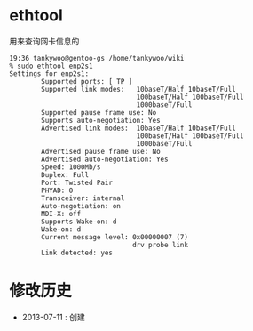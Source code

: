 <!-- title : ethtool -->

# ethtool #

用来查询网卡信息的

	19:36 tankywoo@gentoo-gs /home/tankywoo/wiki
	% sudo ethtool enp2s1
	Settings for enp2s1:
			Supported ports: [ TP ]
			Supported link modes:   10baseT/Half 10baseT/Full
									100baseT/Half 100baseT/Full
									1000baseT/Full
			Supported pause frame use: No
			Supports auto-negotiation: Yes
			Advertised link modes:  10baseT/Half 10baseT/Full
									100baseT/Half 100baseT/Full
									1000baseT/Full
			Advertised pause frame use: No
			Advertised auto-negotiation: Yes
			Speed: 1000Mb/s
			Duplex: Full
			Port: Twisted Pair
			PHYAD: 0
			Transceiver: internal
			Auto-negotiation: on
			MDI-X: off
			Supports Wake-on: d
			Wake-on: d
			Current message level: 0x00000007 (7)
								   drv probe link
			Link detected: yes

# 修改历史 #

* 2013-07-11 : 创建
